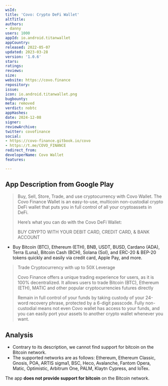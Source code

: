 ```yaml
---
wsId: 
title: 'Covo: Crypto DeFi Wallet'
altTitle: 
authors:
- danny
users: 1000
appId: io.android.titanwallet
appCountry: 
released: 2022-05-07
updated: 2023-03-28
version: '1.0.6'
stars: 
ratings: 
reviews: 
size: 
website: https://covo.finance
repository: 
issue: 
icon: io.android.titanwallet.png
bugbounty: 
meta: removed
verdict: nobtc
appHashes: 
date: 2024-12-08
signer: 
reviewArchive: 
twitter: covofinance
social:
- https://covo-finance.gitbook.io/covo
- https://t.me/COVO_FINANCE
redirect_from: 
developerName: Covo Wallet
features: 

---
```


## App Description from Google Play 

> Buy, Sell, Store, Trade, and use cryptocurrency with Covo Wallet.
The Covo Finance Wallet is an easy-to-use, multicoin non-custodial crypto DeFi wallet that puts you in full control of all your cryptoassets in DeFi.
>
> Here’s what you can do with the Covo DeFi Wallet:
>
> BUY CRYPTO WITH YOUR DEBIT CARD, CREDIT CARD, & BANK ACCOUNT
- Buy Bitcoin (BTC), Ethereum (ETH), BNB, USDT, BUSD, Cardano (ADA), Terra (Luna), Bitcoin Cash (BCH), Solana (Sol), and ERC-20 & BEP-20 tokens quickly and easily via credit card, Apple Pay, and more.
>
> Trade Cryptocurrency with up to 50X Leverage
>
> Covo Finance offers a unique trading experience for users, as it is 100% decentralized. It allows users to trade Bitcoin (BTC), Ethereum (ETH), MATIC and other popular cryptocurrencies futures directly
>
> Remain in full control of your funds by taking custody of your 24-word recovery phrase, protected by a 6-digit passcode. Fully non-custodial means not even Covo wallet has access to your funds, and you can easily port your assets to another crypto wallet whenever you want.

## Analysis

- Contrary to its description, we cannot find support for bitcoin on the Bitcoin network.
- The supported networks are as follows: Ethereum, Ethereum Classic, Gnosis, POA, ARTIS sigma1, BSC, Heco, Avalanche, Fantom Opera, Matic, Optimistic, Arbitrum One, PALM, Klaytn Cypress, and IoTex.

The app **does not provide support for bitcoin** on the Bitcoin network.
